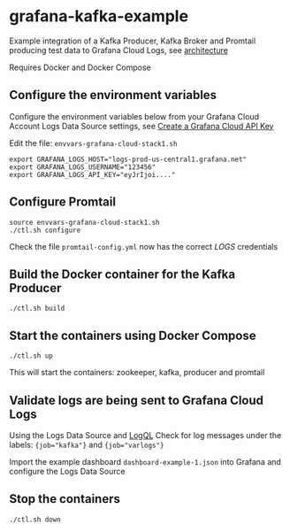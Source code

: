# grafana-kafka-example
Example integration of a Kafka Producer, Kafka Broker and Promtail producing test data to Grafana Cloud Logs, see [architecture](https://github.com/grafana/grafana-kafka-example/blob/main/architecture1.png)

Requires Docker and Docker Compose

## Configure the environment variables

Configure the environment variables below from your Grafana Cloud Account Logs Data Source settings, see [Create a Grafana Cloud API Key](https://grafana.com/docs/grafana-cloud/reference/create-api-key/)

Edit the file: ```envvars-grafana-cloud-stack1.sh```

```
export GRAFANA_LOGS_HOST="logs-prod-us-central1.grafana.net"
export GRAFANA_LOGS_USERNAME="123456"
export GRAFANA_LOGS_API_KEY="eyJrIjoi...."
```
## Configure Promtail
```
source envvars-grafana-cloud-stack1.sh
./ctl.sh configure
```
Check the file ```promtail-config.yml``` now has the correct _LOGS_ credentials
## Build the Docker container for the Kafka Producer
```
./ctl.sh build
```
## Start the containers using Docker Compose
```
./ctl.sh up
```
This will start the containers: zookeeper, kafka, producer and promtail
## Validate logs are being sent to Grafana Cloud Logs

Using the Logs Data Source and [LogQL](https://grafana.com/docs/loki/latest/logql/) Check for log messages under the labels: ```{job="kafka"}``` and ```{job="varlogs"}```

Import the example dashboard ```dashboard-example-1.json``` into Grafana and configure the Logs Data Source

## Stop the containers
```
./ctl.sh down
```
